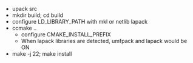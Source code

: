 - upack src
- mkdir build; cd build
- configure LD_LIBRARY_PATH with mkl or netlib lapack
- ccmake ..
  - configure CMAKE_INSTALL_PREFIX
  - When lapack libraries are detected, umfpack and lapack would be ON
- make -j 22; make install
